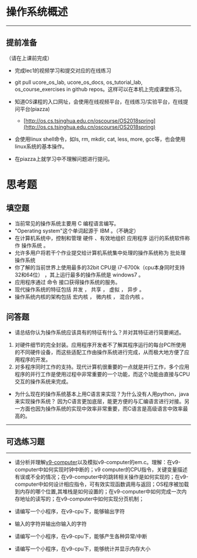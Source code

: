 # 操作系统概述

---

## **提前准备**

（请在上课前完成）

* 完成lec1的视频学习和提交对应的在线练习
* git pull ucore\_os\_lab, ucore\_os\_docs, os\_tutorial\_lab, os\_course\_exercises in github repos。这样可以在本机上完成课堂练习。
* 知道OS课程的入口网址，会使用在线视频平台，在线练习/实验平台，在线提问平台\(piazza\)
  * [http://os.cs.tsinghua.edu.cn/oscourse/OS2018spring](http://os.cs.tsinghua.edu.cn/oscourse/OS2018spring)


* 会使用linux shell命令，如ls, rm, mkdir, cat, less, more, gcc等，也会使用linux系统的基本操作。
* 在piazza上就学习中不理解问题进行提问。



# 思考题

## 填空题

* 当前常见的操作系统主要用 C 编程语言编写。
* "Operating system"这个单词起源于 IBM 。（不确定）
* 在计算机系统中，控制和管理 硬件 、有效地组织 应用程序 运行的系统软件称作 操作系统 。
* 允许多用户将若干个作业提交给计算机系统集中处理的操作系统称为 批处理 操作系统
* 你了解的当前世界上使用最多的32bit CPU是 i7-6700k（cpu本身同时支持32和64位） ，其上运行最多的操作系统是 windows7 。
* 应用程序通过 命令 接口获得操作系统的服务。
* 现代操作系统的特征包括 并发 ， 共享 ， 虚拟 ， 异步 。
* 操作系统内核的架构包括 宏内核 ， 微内核 ， 混合内核 。


## 问答题

- 请总结你认为操作系统应该具有的特征有什么？并对其特征进行简要阐述。
1. 对硬件细节的完全封装。应用程序开发者不了解其程序运行的每台PC所使用的不同硬件设备，而这些适配工作由操作系统进行完成，从而极大地方便了应用程序的开发。
2. 对多程序同时工作的支持。现代计算机很重要的一点就是并行工作，多个应用程序的并行工作是使用过程中非常重要的一个功能，而这个功能由直接与CPU交互的操作系统来完成。

- 为什么现在的操作系统基本上用C语言来实现？为什么没有人用python，java来实现操作系统？
因为C语言更加底层，能更方便的与汇编语言进行对接。另一方面也因为操作系统的实现中效率非常重要，而C语言是高级语言中效率最高的。
---

## 可选练习题

---

- 请分析并理解[v9\-computer](https://github.com/chyyuu/os_tutorial_lab/blob/master/v9_computer/docs/v9_computer.md)以及模拟v9\-computer的em.c。理解：在v9\-computer中如何实现时钟中断的；v9 computer的CPU指令，关键变量描述有误或不全的情况；在v9\-computer中的跳转相关操作是如何实现的；在v9\-computer中如何设计相应指令，可有效实现函数调用与返回；OS程序被加载到内存的哪个位置,其堆栈是如何设置的；在v9\-computer中如何完成一次内存地址的读写的；在v9\-computer中如何实现分页机制；


- 请编写一个小程序，在v9-cpu下，能够输出字符


- 输入的字符并输出你输入的字符


- 请编写一个小程序，在v9-cpu下，能够产生各种异常/中断


- 请编写一个小程序，在v9-cpu下，能够统计并显示内存大小


